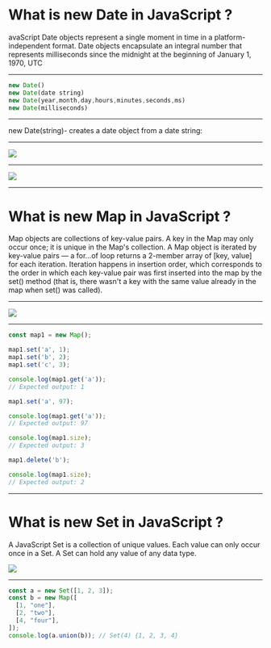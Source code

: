 # What is new Date in JavaScript ?
 
avaScript Date objects represent a single moment in time in a platform-independent format. Date objects encapsulate an integral number that represents milliseconds since the midnight at the beginning of January 1, 1970, UTC
____
 ``` JavaScript
 new Date()
new Date(date string)
new Date(year,month,day,hours,minutes,seconds,ms)
new Date(milliseconds)
```
___

new Date(string)- creates a date object from a date string:
___
![](https://www.oreilly.com/api/v2/epubs/9780133410877/files/graphics/02tab05.jpg)
___
![](https://image.slidesharecdn.com/domdateandobjectsandeventhandling-220306134224/85/dom-date-and-objects-and-event-handling-71-320.jpg?cb=1668028314)
___

# What is new Map in JavaScript ?

Map objects are collections of key-value pairs. A key in the Map may only occur once; it is unique in the Map's collection. A Map object is iterated by key-value pairs — a for...of loop returns a 2-member array of [key, value] for each iteration. Iteration happens in insertion order, which corresponds to the order in which each key-value pair was first inserted into the map by the set() method (that is, there wasn't a key with the same value already in the map when set() was called).
___
![](https://encrypted-tbn0.gstatic.com/images?q=tbn:ANd9GcR-904Mu63_Khsv6oFAytiCcxYnBiuJhir180_74FEEig&s)
___
``` JavaScript
const map1 = new Map();

map1.set('a', 1);
map1.set('b', 2);
map1.set('c', 3);

console.log(map1.get('a'));
// Expected output: 1

map1.set('a', 97);

console.log(map1.get('a'));
// Expected output: 97

console.log(map1.size);
// Expected output: 3

map1.delete('b');

console.log(map1.size);
// Expected output: 2
```
___

# What is new Set in JavaScript ?

A JavaScript Set is a collection of unique values. Each value can only occur once in a Set. A Set can hold any value of any data type.

![](https://miro.medium.com/v2/resize:fit:1016/1*VZ7dOZJ9Ac4puGUzc0QluQ.png)
___

``` JavaScript
const a = new Set([1, 2, 3]);
const b = new Map([
  [1, "one"],
  [2, "two"],
  [4, "four"],
]);
console.log(a.union(b)); // Set(4) {1, 2, 3, 4}
```